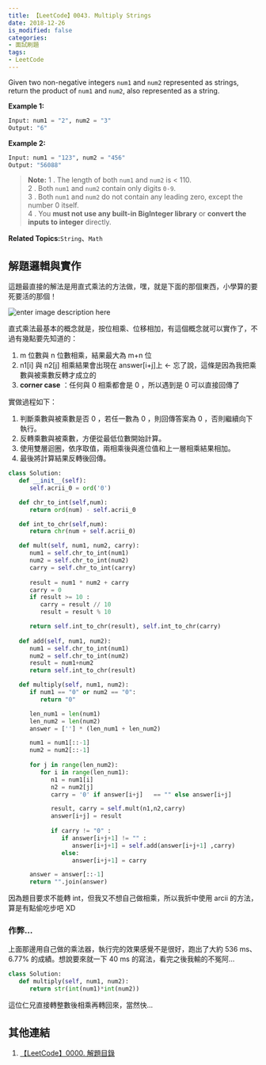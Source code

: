 ```yaml
---
title: 【LeetCode】0043. Multiply Strings
date: 2018-12-26
is_modified: false
categories:
- 面試刷題
tags:
- LeetCode
--- 
```


Given two non-negative integers `num1` and `num2` represented as strings, return the product of `num1` and `num2`, also represented as a string.

<!--more-->
<p class="paragraph-spacing"></p>

**Example 1:**
```python
Input: num1 = "2", num2 = "3"
Output: "6"
```

**Example 2:**
```python
Input: num1 = "123", num2 = "456"
Output: "56088"
```
<p class="paragraph-spacing"></p>

> **Note:**
> 1 .  The length of both  `num1`  and  `num2`  is < 110.    
> 2 .  Both  `num1`  and  `num2`  contain only digits  `0-9`.    
> 3 .  Both  `num1`  and  `num2` do not contain any leading zero, except the number 0 itself.     
> 4 .  You  **must not use any built-in BigInteger library**  or  **convert the inputs to integer**  directly.   

<p class="paragraph-spacing"></p>

**Related Topics:**`String`、`Math`



## 解題邏輯與實作
這題最直接的解法是用直式乘法的方法做，嘿，就是下面的那個東西，小學算的要死要活的那個！

![enter image description here](https://slidesplayer.com/slide/11174206/60/images/26/%E7%9B%B4%E5%BC%8F%E4%B9%98%E6%B3%95%E7%9A%84%E6%A6%82%E5%BF%B5.jpg)


直式乘法最基本的概念就是，按位相乘、位移相加，有這個概念就可以實作了，不過有幾點要先知道的：
1. m 位數與 n 位數相乘，結果最大為 m+n 位
2. n1[i] 與 n2[j] 相乘結果會出現在 answer[i+j]上 ← 忘了說，這條是因為我把乘數與被乘數反轉才成立的
3. **corner case** ：任何與 0 相乘都會是 0 ，所以遇到是 0 可以直接回傳了

<p class="paragraph-spacing"></p>

實做過程如下：
 1.  判斷乘數與被乘數是否 0 ，若任一數為 0 ，則回傳答案為 0 ，否則繼續向下執行。 
 2.  反轉乘數與被乘數，方便從最低位數開始計算。 
 3.  使用雙層迴圈，依序取值，兩相乘後與進位值和上一層相乘結果相加。
 4.  最後將計算結果反轉後回傳。  

 
```python
class Solution:
   def __init__(self):
      self.acrii_0 = ord('0')

   def chr_to_int(self,num):
      return ord(num) - self.acrii_0

   def int_to_chr(self,num):
      return chr(num + self.acrii_0)

   def mult(self, num1, num2, carry):
      num1 = self.chr_to_int(num1)
      num2 = self.chr_to_int(num2)
      carry = self.chr_to_int(carry)
	
      result = num1 * num2 + carry
      carry = 0
      if result >= 10 :
         carry = result // 10
         result = result % 10

      return self.int_to_chr(result), self.int_to_chr(carry)
	
   def add(self, num1, num2):
      num1 = self.chr_to_int(num1)
      num2 = self.chr_to_int(num2)
      result = num1+num2
      return self.int_to_chr(result)

   def multiply(self, num1, num2):
      if num1 == "0" or num2 == "0":
         return "0"

      len_num1 = len(num1)
      len_num2 = len(num2)
      answer = [''] * (len_num1 + len_num2)

      num1 = num1[::-1]
      num2 = num2[::-1]
 
      for j in range(len_num2):
         for i in range(len_num1):
            n1 = num1[i]
            n2 = num2[j]
            carry = '0' if answer[i+j]   == "" else answer[i+j] 

            result, carry = self.mult(n1,n2,carry)
            answer[i+j] = result
		 
            if carry != "0" :
               if answer[i+j+1] != "" :
                  answer[i+j+1] = self.add(answer[i+j+1] ,carry)
               else:
                  answer[i+j+1] = carry

      answer = answer[::-1]	
      return "".join(answer)
```
因為題目要求不能轉 int，但我又不想自己做相乘，所以我折中使用 arcii 的方法，算是有點偷吃步吧 XD



### 作弊...
上面那邊用自己做的乘法器，執行完的效果感覺不是很好，跑出了大約 536 ms、6.77% 的成績。想說要來就一下 40 ms 的寫法，看完之後我輸的不冤阿...

```python  
class Solution:  
   def multiply(self, num1, num2):      
      return str(int(num1)*int(num2))
```
這位仁兄直接轉整數後相乘再轉回來，當然快...



## 其他連結
1. [【LeetCode】0000. 解題目錄](/LeetCode-0000-Contents/)
